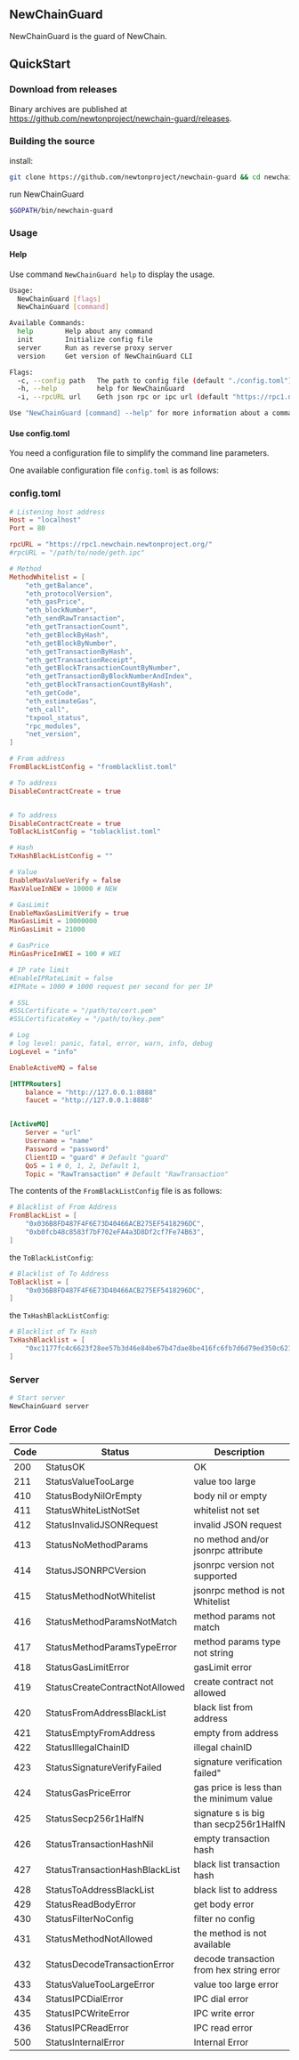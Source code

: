 ## NewChainGuard

NewChainGuard is the guard of NewChain.

## QuickStart

### Download from releases

Binary archives are published at https://github.com/newtonproject/newchain-guard/releases.

### Building the source

install:

```bash
git clone https://github.com/newtonproject/newchain-guard && cd newchain-guard && make
```

run NewChainGuard

```bash
$GOPATH/bin/newchain-guard
```

### Usage

#### Help

Use command `NewChainGuard help` to display the usage.

```bash
Usage:
  NewChainGuard [flags]
  NewChainGuard [command]

Available Commands:
  help        Help about any command
  init        Initialize config file
  server      Run as reverse proxy server
  version     Get version of NewChainGuard CLI

Flags:
  -c, --config path   The path to config file (default "./config.toml")
  -h, --help          help for NewChainGuard
  -i, --rpcURL url    Geth json rpc or ipc url (default "https://rpc1.newchain.newtonproject.org")

Use "NewChainGuard [command] --help" for more information about a command.
```

#### Use config.toml

You need a configuration file to simplify the command line parameters.

One available configuration file `config.toml` is as follows:

### config.toml

```toml
# Listening host address
Host = "localhost"
Port = 80

rpcURL = "https://rpc1.newchain.newtonproject.org/"
#rpcURL = "/path/to/node/geth.ipc"

# Method
MethodWhitelist = [
    "eth_getBalance",
    "eth_protocolVersion",
    "eth_gasPrice",
    "eth_blockNumber",
    "eth_sendRawTransaction",
    "eth_getTransactionCount",
    "eth_getBlockByHash",
    "eth_getBlockByNumber",
    "eth_getTransactionByHash",
    "eth_getTransactionReceipt",
    "eth_getBlockTransactionCountByNumber",
    "eth_getTransactionByBlockNumberAndIndex",
    "eth_getBlockTransactionCountByHash",
    "eth_getCode",
    "eth_estimateGas",
    "eth_call",
    "txpool_status",
    "rpc_modules",
    "net_version",
]

# From address
FromBlackListConfig = "fromblacklist.toml"

# To address
DisableContractCreate = true


# To address
DisableContractCreate = true
ToBlackListConfig = "toblacklist.toml"

# Hash
TxHashBlackListConfig = ""

# Value
EnableMaxValueVerify = false
MaxValueInNEW = 10000 # NEW

# GasLimit
EnableMaxGasLimitVerify = true
MaxGasLimit = 10000000
MinGasLimit = 21000

# GasPrice
MinGasPriceInWEI = 100 # WEI

# IP rate limit
#EnableIPRateLimit = false
#IPRate = 1000 # 1000 request per second for per IP

# SSL
#SSLCertificate = "/path/to/cert.pem"
#SSLCertificateKey = "/path/to/key.pem"

# Log
# log level: panic, fatal, error, warn, info, debug
LogLevel = "info"

EnableActiveMQ = false

[HTTPRouters]
    balance = "http://127.0.0.1:8888"
    faucet = "http://127.0.0.1:8888"


[ActiveMQ]
    Server = "url"
    Username = "name"
    Password = "password"
    ClientID = "guard" # Default "guard"
    QoS = 1 # 0, 1, 2, Default 1, 
    Topic = "RawTransaction" # Default "RawTransaction"
```

The contents of the `FromBlackListConfig` file is as follows:

```toml
# Blacklist of From Address
FromBlackList = [
    "0x036B8FD487F4F6E73D40466ACB275EF5418296DC",
    "0xb0fcb48c8583f7bF702eFA4a3D8Df2cf7Fe74B63",
]
```

the `ToBlackListConfig`:

```toml
# Blacklist of To Address
ToBlacklist = [
    "0x036B8FD487F4F6E73D40466ACB275EF5418296DC",
]
```

the `TxHashBlackListConfig`:

```toml
# Blacklist of Tx Hash
TxHashBlacklist = [
    "0xc1177fc4c6623f28ee57b3d46e84be67b47dae8be416fc6fb7d6d79ed350c621",
]
```

### Server
```bash
# Start server
NewChainGuard server
```

### Error Code

Code | Status | Description
---|---|---
200 | StatusOK | OK
211 | StatusValueTooLarge | value too large
410 | StatusBodyNilOrEmpty | body nil or empty
411 | StatusWhiteListNotSet | whitelist not set
412 | StatusInvalidJSONRequest | invalid JSON request
413 | StatusNoMethodParams | no method and/or jsonrpc attribute
414 | StatusJSONRPCVersion | jsonrpc version not supported
415 | StatusMethodNotWhitelist | jsonrpc method is not Whitelist
416 | StatusMethodParamsNotMatch | method params not match
417 | StatusMethodParamsTypeError | method params type not string
418 | StatusGasLimitError | gasLimit error
419 | StatusCreateContractNotAllowed | create contract not allowed
420 | StatusFromAddressBlackList | black list from address
421 | StatusEmptyFromAddress | empty from address
422 | StatusIllegalChainID | illegal chainID
423 | StatusSignatureVerifyFailed | signature verification failed"
424 | StatusGasPriceError | gas price is less than the minimum value
425 | StatusSecp256r1HalfN | signature s is big than secp256r1HalfN
426 | StatusTransactionHashNil | empty transaction hash
427 | StatusTransactionHashBlackList | black list transaction hash
428 | StatusToAddressBlackList | black list to address
429 | StatusReadBodyError | get body error
430 | StatusFilterNoConfig | filter no config
431 | StatusMethodNotAllowed | the method is not available
432 | StatusDecodeTransactionError | decode transaction from hex string error
433 | StatusValueTooLargeError | value too large error
434 | StatusIPCDialError | IPC dial error
435 | StatusIPCWriteError | IPC write error
436 | StatusIPCReadError | IPC read error
500 | StatusInternalError | Internal Error